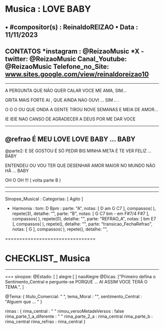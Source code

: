# Musica : LOVE BABY
• #compositor(s) : ReinaldoREIZAO
• Data : 11/11/2023
---
CONTATOS
*instagram : @ReizaoMusic   *X - twitter: @ReizaoMusic
Canal_Youtube: @ReizaoMusic
Telefone_no_Site: www.sites.google.com/view/reinaldoreizao10
---

-----------------------------------------

A PERGUNTA QUE NÃO QUER CALAR
VOCE ME AMA, SIM...

GRITA MAIS FORTE AI , QUE AINDA NAO OUVI ... SIM .. .

O O O OU
QUE ONDA A GENTE TIROU
NOVE SEMANAS E MEIA DE AMOR...

IE IEIE
NAO CANSO DE AGRADECER
A DEUS POR ME DAR VOCE

---
@refrao
É MEU LOVE LOVE BABY ...
BABY
---

@parte2:
E SE GOSTOU É SÓ PEDIR BIS
MINHA META É TE VER FELIZ ... BABY

ENTENDEU OU VOU TER QUE DESENHAR
AMOR MAIOR NO MUNDO NÃO HÁ ... BABY

OH O OH !!!
( volta parte B )

-----------------------------------------

-----------------------------------------

Sinopse_Musical :
Categorias: [ Agito ]

* Harmonia :
tom: D
Bpm :
parte: "A", notas: [ D am G C7  ], compassos( ),  repete(3), detalhe: "",
parte: "B", notas: [ G C7 bm - em F#7/4 F#7 ], compassos( ),   repete(0), detalhe: "",
parte: "REFRAO_A", notas: [ bm E7 ], compassos( ),   repete(), detalhe: "",
parte: "transicao_FechaRefrao", notas: [ G ], compassos( ),   repete(), detalhe: "",

================================

# CHECKLIST_ Musica
-----------------------------------------
===
sinopse:
@Estado:  [ ] alegre [  ] naoAlegre
@Dicas: ["Primeiro defina o Sentimento_Central e pergunte-se PORQUE ... AI ASSIM VOCE TERÁ O TEMA.", ]

@Tema: {
  titulo_Comercial: " ",
   tema_Moral : "",
  sentimento_Central : "Alguem que ... "
}

rimas : {
  rima_central : " "
  rimou_versoMetadeVersos : false
  rima_parte_1_a_diferente : " "
  rima_parte_2_a : rima_central
  rima_parte_b : rima_central
  rima_refrao : rima_central
}


